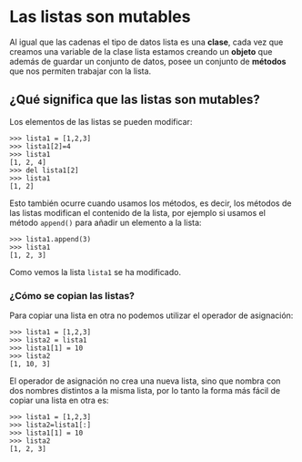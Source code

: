 # Las listas son mutables

Al igual que las cadenas el tipo de datos lista es una **clase**, cada vez que creamos una variable de la clase lista estamos creando un **objeto** que además de guardar un conjunto de datos, posee un conjunto de **métodos** que nos permiten trabajar con la lista.

## ¿Qué significa que las listas son mutables?

Los elementos de las listas se pueden modificar:

	>>> lista1 = [1,2,3]
	>>> lista1[2]=4
	>>> lista1
	[1, 2, 4]
	>>> del lista1[2]
	>>> lista1
	[1, 2]

Esto también ocurre cuando usamos los métodos, es decir, los métodos de las listas modifican el contenido de la lista, por ejemplo si usamos el método `append()` para añadir un elemento a la lista:

    >>> lista1.append(3)
    >>> lista1
	[1, 2, 3]

Como vemos la lista `lista1` se ha modificado.

### ¿Cómo se copian las listas?

Para copiar una lista en otra no podemos utilizar el operador de asignación:

	>>> lista1 = [1,2,3]
	>>> lista2 = lista1
	>>> lista1[1] = 10
	>>> lista2
	[1, 10, 3]

El operador de asignación no crea una nueva lista, sino que nombra con dos nombres distintos a la misma lista, por lo tanto la forma más fácil de copiar una lista en otra es:

	>>> lista1 = [1,2,3]
	>>> lista2=lista1[:]
	>>> lista1[1] = 10
	>>> lista2
	[1, 2, 3]

